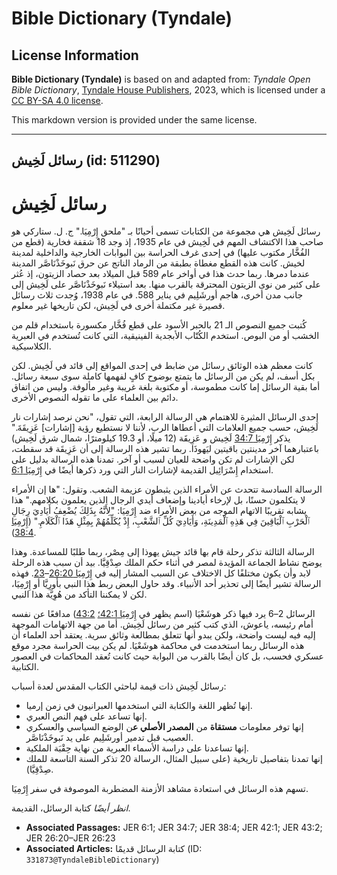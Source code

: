 # Bible Dictionary (Tyndale)

## License Information

**Bible Dictionary (Tyndale)** is based on and adapted from: _Tyndale Open Bible Dictionary_, [Tyndale House Publishers](https://tyndaleopenresources.com/), 2023, which is licensed under a [CC BY-SA 4.0 license](https://creativecommons.org/licenses/by-sa/4.0/legalcode.en).

This markdown version is provided under the same license.



--------------------------------

## رسائل لَخِيش (id: 511290)

رسائل لَخِيش
============

رسائل لَخِيش هي مجموعة من الكتابات تسمى أحيانًا بـ "ملحق إِرْمِيَا." ج. ل. ستاركي هو صاحب هذا الاكتشاف المهم في لَخِيش في عام 1935، إذ وجد 18 شقفة فخارية (قطع من الفُخَّار مكتوب عليها) في إحدى غرف الحراسة بين البوابات الخارجية والداخلية لمدينة لخيش. كانت هذه القطع مغطاة بطبقة من الرماد الناتج عن حرق نَبوخَذْنَاصَّر المدينة عندما دمرها. ربما حدث هذا في أواخر عام 589 قبل الميلاد بعد حصاد الزيتون، إذ عُثر على كثير من نوى الزيتون المحترقة بالقرب منها. بعد استيلاء نَبوخَذْنَاصَّر على لَخِيش إلى جانب مدن أخرى، هاجم أورشَلِيم في يناير 588\. في عام 1938، وُجدت ثلاث رسائل قصيرة غير مكتملة أخرى في لَخِيش، لكن تاريخها غير معلوم.

كُتبت جميع النصوص الـ 21 بالحبر الأسود على قطع فُخَّار مكسورة باستخدام قلم من الخشب أو من البوص. استخدم الكُتّاب الأبجدية الفينيقية، التي كانت تُستخدم في العبرية الكلاسيكية.

كانت معظم هذه الوثائق رسائل من ضابط في إحدى المواقع إلى قائد في لَخِيش. لكن بكل أسف، لم يكن من الرسائل ما يتمتع بوضوح كافٍ لفهمها كاملة سوى سبعة رسائل. أما بقية الرسائل إما كانت مطموسة، أو مكتوبة بلغة غريبة وغير مألوفة. وليس من اتفاق دائم بين العلماء على ما تقوله النصوص الأخرى.

إحدى الرسائل المثيرة للاهتمام هي الرسالة الرابعة، التي تقول، "نحن نرصد إشارات نار لَخِيش، حسب جميع العلامات التي أعطاها الرب، لأننا لا نستطيع رؤية \[إشارات] عَزِيقَةَ." يذكر [إِرْمِيَا 34:7](https://ref.ly/Jer34:7) لَخِيش و عَزِيقَة (12 ميلًا، أو 19\.3 كيلومترًا، شمال شرق لَخِيش) باعتبارهما آخر مدينتين باقيتين ليَهوذَا. ربما تشير هذه الرسالة إلى أن عَزِيقَة قد سقطت، لكن الإشارات لم تكن واضحة للعيان لسبب أو آخر. تمدنا هذه الرسالة بدليل على استخدام إِسْرَائِيل القديمة لإشارات النار التي ورد ذكرها أيضًا في [إِرْمِيَا 6:1](https://ref.ly/Jer6:1).

الرسالة السادسة تتحدث عن الأمراء الذين يثبطون عزيمة الشعب. وتقول: "ها إن الأمراء لا يتكلمون حسنًا، بل لإرخاء أيادينا وإضعاف أيدي الرجال الذين يعلمون بكلامهم." هذا يشابه تقريبًا الاتهام الموجه من بعض الأمراء ضد إِرْمِيَا: "لِأَنَّهُ بِذَلِكَ يُضْعِفُ أَيَادِيَ رِجَالِ ٱلْحَرْبِ ٱلْبَاقِينَ فِي هَذِهِ ٱلْمَدِينَةِ، وَأَيَادِيَ كُلِّ ٱلشَّعْبِ، إِذْ يُكَلِّمُهُمْ بِمِثْلِ هَذَا ٱلْكَلَامِ." ([إِرْمِيَا 38:4](https://ref.ly/Jer38:4)).

الرسالة الثالثة تذكر رحلة قام بها قائد جيش يهوذا إلى مِصْر، ربما طلبًا للمساعدة. وهذا يوضح نشاط الجماعة المؤيدة لمصر في أثناء حكم الملك صِدْقِيَّا. بيد أن سبب هذه الرحلة لابد وأن يكون مختلفًا كل الاختلاف عن السبب المشار إليه في [إِرْمِيَا 26:20](https://ref.ly/Jer26:20-Jer26:23)–[23](https://ref.ly/Jer26:20-Jer26:23). فهذه الرسالة تشير أيضًا إلى تحذير أحد الأنبياء. وقد حاول البعض ربط هذا النبي بأورِيَّا أو إِرْمِيَا، لكن لا يمكننا التأكد من هُوِيَّة هذا النبي.

الرسائل 2–6 يرد فيها ذكر هوشَعْيَا (اسم يظهر في [إِرْمِيَا 42:1؛](https://ref.ly/Jer42:1) [43:2](https://ref.ly/Jer43:2)) مدافعًا عن نفسه أمام رئيسه، ياعوش، الذي كتب كثير من رسائل لَخِيش. أما من جهة الاتهامات الموجهة إليه فيه ليست واضحة، ولكن يبدو أنها تتعلق بمطالعة وثائق سرية. يعتقد أحد العلماء أن هذه الرسائل ربما استخدمت في محاكمة هوشَعْيَا. لم يكن بيت الحراسة مجرد موقع عسكري فحسب، بل كان أيضًا بالقرب من البوابة حيث كانت تُعقد المحاكمات في العصور الكتابية.

رسائل لَخِيش ذات قيمة لباحثي الكتاب المقدس لعدة أسباب:

* إنها تُظهر اللغة والكتابة التي استخدمها العبرانيون في زمن إرميا.
* إنها تساعد على فهم النص العبري.
* إنها توفر معلومات **مستقاة** من **المصدر الأصلي ع**ن الوضع السياسي والعسكري العصيب قبل تدمير أورشَلِيم على يد نَبوخَذْنَاصَّر.
* إنها تساعدنا على دراسة الأسماء العبرية من نهاية حِقْبَة الملكية.
* إنها تمدنا بتفاصيل تاريخية (على سبيل المثال، الرسالة 20 تذكر السنة التاسعة للملك صِدْقِيَّا).

تسهم هذه الرسائل في استعادة مشاهد الأزمنة المضطربة الموصوفة في سفر إِرْمِيَا.

*انظر أيضًا* كتابة الرسائل، القديمة.

* **Associated Passages:** JER 6:1; JER 34:7; JER 38:4; JER 42:1; JER 43:2; JER 26:20–JER 26:23
* **Associated Articles:** كتابة الرسائل قديمًا (ID: `331873@TyndaleBibleDictionary`)

